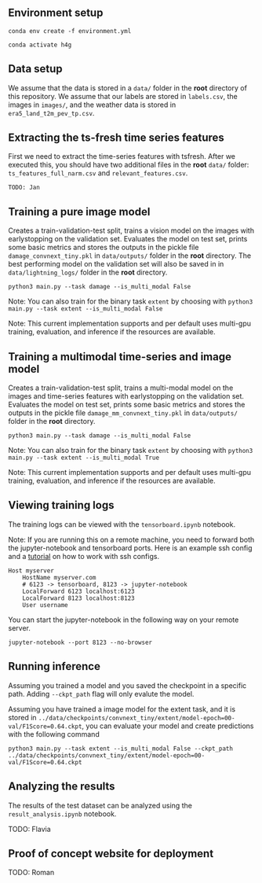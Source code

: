 ## Environment setup

```
conda env create -f environment.yml

conda activate h4g
```

## Data setup

We assume that the data is stored in a `data/` folder in the **root** directory of this repository. We assume that our labels are stored in `labels.csv`, the images in `images/`, and the weather data is stored in `era5_land_t2m_pev_tp.csv`. 

## Extracting the ts-fresh time series features

First we need to extract the time-series features with tsfresh. After we executed this, you should have two additional files in the **root** `data/` folder: `ts_features_full_narm.csv` and `relevant_features.csv`. 

```
TODO: Jan
```

## Training a pure image model

Creates a train-validation-test split, trains a vision model on the images with earlystopping on the validation set. Evaluates the model on test set, prints some basic metrics and stores the outputs in the pickle file `damage_convnext_tiny.pkl` in `data/outputs/` folder in the **root** directory. The best performing model on the validation set will also be saved in in `data/lightning_logs/` folder in the **root** directory. 

```
python3 main.py --task damage --is_multi_modal False
```

Note: You can also train for the binary task `extent` by choosing with ```python3 main.py --task extent --is_multi_modal False```

Note: This current implementation supports and per default uses multi-gpu training, evaluation, and inference if the resources are available. 

## Training a multimodal time-series and image model

Creates a train-validation-test split, trains a multi-modal model on the images and time-series features with earlystopping on the validation set. Evaluates the model on test set, prints some basic metrics and stores the outputs in the pickle file `damage_mm_convnext_tiny.pkl` in `data/outputs/` folder in the **root** directory. 

```
python3 main.py --task damage --is_multi_modal False
```

Note: You can also train for the binary task `extent` by choosing with ```python3 main.py --task extent --is_multi_modal True```

Note: This current implementation supports and per default uses multi-gpu training, evaluation, and inference if the resources are available. 

## Viewing training logs

The training logs can be viewed with the ```tensorboard.ipynb``` notebook. 

Note: If you are running this on a remote machine, you need to forward both the jupyter-notebook and tensorboard ports. Here is an example ssh config and a [tutorial](https://www.digitalocean.com/community/tutorials/how-to-configure-custom-connection-options-for-your-ssh-client) on how to work with ssh configs. 

```
Host myserver
    HostName myserver.com
    # 6123 -> tensorboard, 8123 -> jupyter-notebook
    LocalForward 6123 localhost:6123
    LocalForward 8123 localhost:8123
    User username
```

You can start the jupyter-notebook in the following way on your remote server.

```
jupyter-notebook --port 8123 --no-browser
```

## Running inference

Assuming you trained a model and you saved the checkpoint in a specific path. Adding `--ckpt_path` flag will only evalute the model.

Assuming you have trained a image model for the extent task, and it is stored in `../data/checkpoints/convnext_tiny/extent/model-epoch=00-val/F1Score=0.64.ckpt`, you can evaluate your model and create predictions with the following command

```
python3 main.py --task extent --is_multi_modal False --ckpt_path ../data/checkpoints/convnext_tiny/extent/model-epoch=00-val/F1Score=0.64.ckpt
```


## Analyzing the results 

The results of the test dataset can be analyzed using the `result_analysis.ipynb` notebook. 

TODO: Flavia

## Proof of concept website for deployment

TODO: Roman
